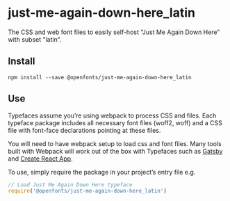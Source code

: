 
# just-me-again-down-here_latin

The CSS and web font files to easily self-host “Just Me Again Down Here” with subset "latin".

## Install

`npm install --save @openfonts/just-me-again-down-here_latin`

## Use

Typefaces assume you’re using webpack to process CSS and files. Each typeface
package includes all necessary font files (woff2, woff) and a CSS file with
font-face declarations pointing at these files.

You will need to have webpack setup to load css and font files. Many tools built
with Webpack will work out of the box with Typefaces such as [Gatsby](https://github.com/gatsbyjs/gatsby)
and [Create React App](https://github.com/facebookincubator/create-react-app).

To use, simply require the package in your project’s entry file e.g.

```javascript
// Load Just Me Again Down Here typeface
require('@openfonts/just-me-again-down-here_latin')
```
